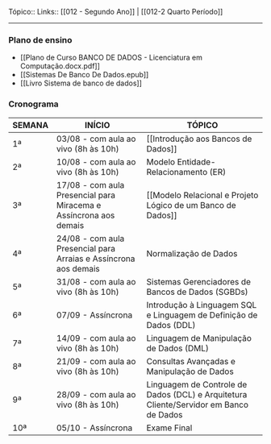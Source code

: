 Tópico::
Links:: [[012 - Segundo Ano]] | [[012-2 Quarto Período]]

---
### Plano de ensino
- [[Plano de Curso BANCO DE DADOS - Licenciatura em Computação.docx.pdf]]
- [[Sistemas De Banco De Dados.epub]]
- [[Livro Sistema de banco de dados]]
### Cronograma

| SEMANA | INÍCIO                                                            | TÓPICO                                                                                |
| ------ | ----------------------------------------------------------------- | ------------------------------------------------------------------------------------- |
| 1ª     | 03/08 - com aula ao vivo (8h às 10h)                              | [[Introdução aos Bancos de Dados]]                                                    |
| 2ª     | 10/08 - com aula ao vivo (8h às 10h)                              | Modelo Entidade-Relacionamento (ER)                                                   |
| 3ª     | 17/08 - com aula Presencial para Miracema e Assíncrona aos demais | [[Modelo Relacional e Projeto Lógico de um Banco de Dados]]                           |
| 4ª     | 24/08 - com aula Presencial para Arraias e Assíncrona aos demais  | Normalização de Dados                                                                 |
| 5ª     | 31/08 - com aula ao vivo (8h às 10h)                              | Sistemas Gerenciadores de Bancos de Dados (SGBDs)                                     |
| 6ª     | 07/09 - Assíncrona                                                | Introdução à Linguagem SQL e Linguagem de Definição de Dados (DDL)                    |
| 7ª     | 14/09 - com aula ao vivo (8h às 10h)                              | Linguagem de Manipulação de Dados (DML)                                               |
| 8ª     | 21/09 - com aula ao vivo (8h às 10h)                              | Consultas Avançadas e Manipulação de Dados                                            |
| 9ª     | 28/09 - com aula ao vivo (8h às 10h)                              | Linguagem de Controle de Dados (DCL) e Arquitetura Cliente/Servidor em Banco de Dados |
| 10ª    | 05/10 - Assíncrona                                                | Exame Final                                                                           |